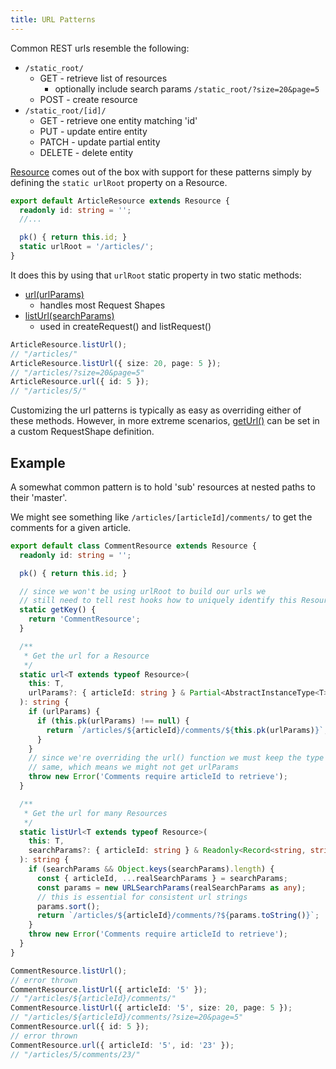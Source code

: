 ```yaml
---
title: URL Patterns
---
```


Common REST urls resemble the following:

- `/static_root/`
  - GET - retrieve list of resources
    - optionally include search params `/static_root/?size=20&page=5`
  - POST - create resource
- `/static_root/[id]/`
  - GET - retrieve one entity matching 'id'
  - PUT - update entire entity
  - PATCH - update partial entity
  - DELETE - delete entity

[Resource](../api/resource) comes out of the box with support for these patterns simply
by defining the `static urlRoot` property on a Resource.

```typescript
export default ArticleResource extends Resource {
  readonly id: string = '';
  //...

  pk() { return this.id; }
  static urlRoot = '/articles/';
}
```

It does this by using that `urlRoot` static property in two static methods:

- [url(urlParams)](../api/resource#static-url-t-extends-typeof-resource-urlparams-partial-abstractinstancetype-t-string)
  - handles most Request Shapes
- [listUrl(searchParams)](../api/resource#static-listurl-t-extends-typeof-resource-searchparams-readonly-record-string-string-string)
  - used in createRequest() and listRequest()

```typescript
ArticleResource.listUrl();
// "/articles/"
ArticleResource.listUrl({ size: 20, page: 5 });
// "/articles/?size=20&page=5"
ArticleResource.url({ id: 5 });
// "/articles/5/"
```

Customizing the url patterns is typically as easy as overriding either of these
methods. However, in more extreme scenarios, [getUrl()](../api/requestshape#geturlparams-param-string)
can be set in a custom RequestShape definition.

## Example

A somewhat common pattern is to hold 'sub' resources at nested paths to their 'master'.

We might see something like `/articles/[articleId]/comments/` to get the comments for
a given article.

```typescript
export default class CommentResource extends Resource {
  readonly id: string = '';

  pk() { return this.id; }

  // since we won't be using urlRoot to build our urls we
  // still need to tell rest hooks how to uniquely identify this Resource
  static getKey() {
    return 'CommentResource';
  }

  /**
   * Get the url for a Resource
   */
  static url<T extends typeof Resource>(
    this: T,
    urlParams?: { articleId: string } & Partial<AbstractInstanceType<T>>,
  ): string {
    if (urlParams) {
      if (this.pk(urlParams) !== null) {
        return `/articles/${articleId}/comments/${this.pk(urlParams)}`;
      }
    }
    // since we're overriding the url() function we must keep the type the
    // same, which means we might not get urlParams
    throw new Error('Comments require articleId to retrieve');
  }

  /**
   * Get the url for many Resources
   */
  static listUrl<T extends typeof Resource>(
    this: T,
    searchParams?: { articleId: string } & Readonly<Record<string, string | number>>,
  ): string {
    if (searchParams && Object.keys(searchParams).length) {
      const { articleId, ...realSearchParams } = searchParams;
      const params = new URLSearchParams(realSearchParams as any);
      // this is essential for consistent url strings
      params.sort();
      return `/articles/${articleId}/comments/?${params.toString()}`;
    }
    throw new Error('Comments require articleId to retrieve');
  }
}
```

```typescript
CommentResource.listUrl();
// error thrown
CommentResource.listUrl({ articleId: '5' });
// "/articles/${articleId}/comments/"
CommentResource.listUrl({ articleId: '5', size: 20, page: 5 });
// "/articles/${articleId}/comments/?size=20&page=5"
CommentResource.url({ id: 5 });
// error thrown
CommentResource.url({ articleId: '5', id: '23' });
// "/articles/5/comments/23/"
```
